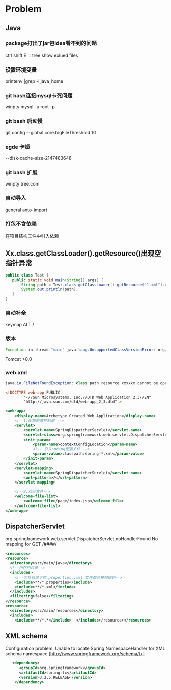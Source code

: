 # Problem
## Java
### package打出了jar包idea看不到的问题
ctrl  shift  E ：tree show  exlued files   

### 设置环境变量
printenv |grep  -i java_home

### git bash连接mysql卡死问题
winpty mysql -u root -p

### git bash 启动慢
git config --global core.bigFileThreshold 1G

### egde 卡顿
--disk-cache-size-2147483648
### git bash 扩展

winpty tree.com

### 自动导入
general  anto-import

### 打包不含依赖

在项目结构工件中引入依赖


## Xx.class.getClassLoader().getResource()出现空指针异常

```java
public class Test {
   public static void main(String[] args) {
       String path = Test.class.getClassLoader().getResource("1.xml").getPath();
       System.out.println(path);
   }
}
```

### 自动补全
keymap   ALT /


### 版本
```java
Exception in thread "main" java.lang.UnsupportedClassVersionError: org/apache/catalina/startup/Bootstrap has been compiled by a 

```
Tomcat >8.0

### web.xml
```java
java.io.FileNotFoundException: class path resource xxxxxx cannot be opened because it does not exist

```

```xml
<!DOCTYPE web-app PUBLIC
        "-//Sun Microsystems, Inc.//DTD Web Application 2.3//EN"
        "http://java.sun.com/dtd/web-app_2_3.dtd" >

<web-app>
    <display-name>Archetype Created Web Application</display-name>
    <!--1.配置前置控制器 -->
    <servlet>
        <servlet-name>SpringDispatcherServlet</servlet-name>
        <servlet-class>org.springframework.web.servlet.DispatcherServlet</servlet-class>
        <init-param>
            <param-name>contextConfigLocation</param-name>
            <!-- 引入spring配置文件 -->
            <param-value>classpath:spring-*.xml</param-value>
        </init-param>
    </servlet>
    <servlet-mapping>
        <servlet-name>SpringDispatcherServlet</servlet-name>
        <url-pattern>/</url-pattern>
    </servlet-mapping>

    <!--2.欢迎文件-->
    <welcome-file-list>
        <welcome-file>/page/index.jsp</welcome-file>
    </welcome-file-list>
</web-app>
```

##  DispatcherServlet
org.springframework.web.servlet.DispatcherServlet.noHandlerFound No mapping for GET /####/


```XML
<resources>
<resource>
  <directory>src/main/java</directory>
  <!--所在的目录-->
  <includes>
    <!--包括目录下的.properties,.xml 文件都会被扫描到-->
    <include>**/*.properties</include>
    <include>**/*.xml</include>
  </includes>
  <filtering>false</filtering>
</resource>
<resource>
  <directory>src/main/resources</directory>
  <includes>
    <include>**/*.*</include>  </includes>/resource></resources>

```

##  XML schema
Configuration problem: Unable to locate Spring NamespaceHandler for XML schema namespace [http://www.springframework.org/schema/tx]

```xml
   <dependency>
      <groupId>org.springframework</groupId>
      <artifactId>spring-tx</artifactId>
      <version>3.2.5.RELEASE</version>
    </dependency>
```

